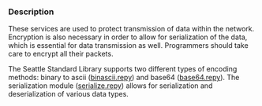 ### Description

These services are used to protect transmission of data within the network. Encryption is also necessary in order to allow for serialization of the data, which is essential for data transmission as well. Programmers should take care to encrypt all their packets.

The Seattle Standard Library supports two different types of encoding methods: binary to ascii ([binascii.repy](binascii.repy.md)) and base64 ([base64.repy](base64.repy.md)). The serialization module ([serialize.repy](serialize.repy.md)) allows for serialization and deserialization of various data types.

